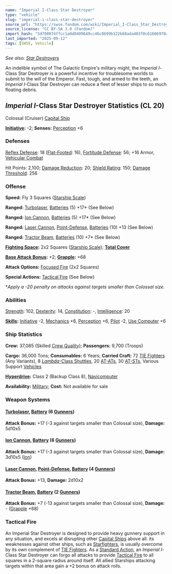 ```yaml
---
name: "Imperial I-Class Star Destroyer"
type: "vehicle"
slug: "imperial-i-class-star-destroyer"
source_url: "https://swse.fandom.com/wiki/Imperial_I-Class_Star_Destroyer"
source_license: "CC BY-SA 3.0 (Fandom)"
import_hash: "5d708074ffcc1a0d0409649cc46c0699b122b68ada403f0c61606970a3aea712"
last_imported: "2025-09-12"
tags: [SWSE, Vehicle]
---
```

*See also: [Star Destroyers](https://swse.fandom.com/wiki/Star_Destroyers)*

An indelible symbol of The Galactic Empire's military might, the *Imperial I*-Class Star Destroyer is a powerful incentive for troublesome worlds to submit to the will of the Emperor. Fast, tough, and armed to the teeth, an *Imperial I*-Class Star Destroyer can reduce a fleet of lesser ships to so much floating debris.

## *Imperial I*-Class Star Destroyer Statistics (CL 20)
Colossal (Cruiser) [Capital Ship](https://swse.fandom.com/wiki/Capital_Ship)

**[Initiative](https://swse.fandom.com/wiki/Initiative):** -2; **Senses:** [Perception](https://swse.fandom.com/wiki/Perception) +6
### Defenses
[Reflex Defense](https://swse.fandom.com/wiki/Reflex_Defense_(Vehicles)): 18 ([Flat-Footed](https://swse.fandom.com/wiki/Flat-Footed): 16), [Fortitude Defense](https://swse.fandom.com/wiki/Fortitude_Defense_(Vehicles)): 56; +16 Armor, [Vehicular Combat](https://swse.fandom.com/wiki/Vehicular_Combat)

Hit Points: 2,100; [Damage Reduction](https://swse.fandom.com/wiki/Damage_Reduction): 20; [Shield Rating](https://swse.fandom.com/wiki/Shield_Rating): 150; [Damage Threshold](https://swse.fandom.com/wiki/Damage_Threshold_(Vehicles)): 256
### Offense
**Speed:** Fly 3 Squares ([Starship Scale](https://swse.fandom.com/wiki/Starship_Scale))

**Ranged:** [Turbolaser](https://swse.fandom.com/wiki/Turbolaser), [Batteries](https://swse.fandom.com/wiki/Batteries) (5) +17* (See Below)

**Ranged:** [Ion Cannon](https://swse.fandom.com/wiki/Ion_Cannon), [Batteries](https://swse.fandom.com/wiki/Batteries) (5) +17* (See Below)

**Ranged:** [Laser Cannon](https://swse.fandom.com/wiki/Laser_Cannon), [Point-Defense](https://swse.fandom.com/wiki/Point-Defense), [Batteries](https://swse.fandom.com/wiki/Batteries) (10) +13 (See Below)

**Ranged:** [Tractor Beam](https://swse.fandom.com/wiki/Tractor_Beam), [Batteries](https://swse.fandom.com/wiki/Batteries) (10) +7* (See Below)

**[Fighting Space](https://swse.fandom.com/wiki/Fighting_Space):** 2x2 Squares ([Starship Scale](https://swse.fandom.com/wiki/Starship_Scale)); **[Total Cover](https://swse.fandom.com/wiki/Total_Cover)**

**[Base Attack Bonus](https://swse.fandom.com/wiki/Base_Attack_Bonus):** +2; **[Grapple](https://swse.fandom.com/wiki/Grapple):** +68

**Attack Options:** [Focused Fire](https://swse.fandom.com/wiki/Focused_Fire) (2x2 Squares)

**Special Actions:** [Tactical Fire](https://swse.fandom.com/wiki/Tactical_Fire) (See Below)

**Apply a -20 penalty on attacks against targets smaller than Colossal size.*
### Abilities
[Strength](https://swse.fandom.com/wiki/Strength): 102, [Dexterity](https://swse.fandom.com/wiki/Dexterity): 14, [Constitution](https://swse.fandom.com/wiki/Constitution): -, [Intelligence](https://swse.fandom.com/wiki/Intelligence): 20

**[Skills](https://swse.fandom.com/wiki/Skills):** [Initiative](https://swse.fandom.com/wiki/Initiative) -2, [Mechanics](https://swse.fandom.com/wiki/Mechanics) +6, [Perception](https://swse.fandom.com/wiki/Perception) +6, [Pilot](https://swse.fandom.com/wiki/Pilot) -2, [Use Computer](https://swse.fandom.com/wiki/Use_Computer) +6
### Ship Statistics
**Crew:** 37,085 (Skilled [Crew Quality](https://swse.fandom.com/wiki/Crew_Quality)); **Passengers:** 9,700 (Troops)

**Cargo:** 36,000 Tons; **Consumables:** 6 Years; **Carried Craft:** 72 [TIE Fighters](https://swse.fandom.com/wiki/TIE_Fighters) (Any Variants), 8 [*Lambda*-Class Shuttles](https://swse.fandom.com/wiki/Lambda-Class_Shuttles), 20 [AT-ATs](https://swse.fandom.com/wiki/AT-ATs), 30 [AT-STs](https://swse.fandom.com/wiki/AT-STs), Various Support [Vehicles](https://swse.fandom.com/wiki/Vehicles)

**[Hyperdrive](https://swse.fandom.com/wiki/Hyperdrive):** Class 2 (Backup Class 8), [Navicomputer](https://swse.fandom.com/wiki/Navicomputer)

**Availability:** [Military](https://swse.fandom.com/wiki/Military); **Cost:** Not available for sale
### Weapon Systems

#### **[Turbolaser](https://swse.fandom.com/wiki/Turbolaser), [Battery](https://swse.fandom.com/wiki/Battery) (6 [Gunners](https://swse.fandom.com/wiki/Gunners))**
**Attack Bonus:** +17 (-3 against targets smaller than Colossal size), **Damage:** 5d10x5

#### **[Ion Cannon](https://swse.fandom.com/wiki/Ion_Cannon), [Battery](https://swse.fandom.com/wiki/Battery) (6 [Gunners](https://swse.fandom.com/wiki/Gunners))**
**Attack Bonus:** +17 (-3 against targets smaller than Colossal size), **Damage:** 3d10x5 ([Ion](https://swse.fandom.com/wiki/Ion))

#### **[Laser Cannon](https://swse.fandom.com/wiki/Laser_Cannon), [Point-Defense](https://swse.fandom.com/wiki/Point-Defense), [Battery](https://swse.fandom.com/wiki/Battery) (4 [Gunners](https://swse.fandom.com/wiki/Gunners))**
**Attack Bonus:** +13, **Damage:** 2d10x2

#### **[Tractor Beam](https://swse.fandom.com/wiki/Tractor_Beam), [Battery](https://swse.fandom.com/wiki/Battery) (2 [Gunners](https://swse.fandom.com/wiki/Gunners))**
**Attack Bonus:** +7 (-13 against targets smaller than Colossal size), **Damage:** - ([Grapple](https://swse.fandom.com/wiki/Grapple) +68)

### Tactical Fire
An Imperial Star Destroyer is designed to provide heavy gunnery support in any situation, and excels at disrupting other [Capital Ships](https://swse.fandom.com/wiki/Capital_Ships) above all. its weaknesses against other ships, such as [Starfighters](https://swse.fandom.com/wiki/Starfighters), is usually overcome by its own complement of [TIE Fighters](https://swse.fandom.com/wiki/TIE_Fighters). As a [Standard Action](https://swse.fandom.com/wiki/Standard_Action), an *Imperial I*-Class Star Destroyer can forgo all attacks to provide [Tactical Fire](https://swse.fandom.com/wiki/Tactical_Fire) to all squares in a 2-square radius around itself. All allied Starships attacking targets within that area gain a +2 bonus on attack rolls.